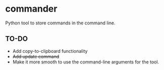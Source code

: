 # commander
Python tool to store commands in the command line.

## TO-DO
- Add copy-to-clipboard functionality
- ~~Add update command~~
- Make it more smooth to use the command-line arguments for the tool.
